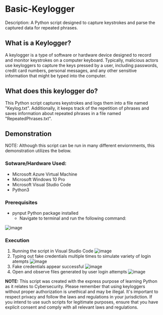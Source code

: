 # Basic-Keylogger
Description: A Python script designed to capture keystrokes and parse the captured data for repeated phrases. 

## What is a Keylogger?
A keylogger is a type of software or hardware device designed to record and monitor keystrokes on a computer keyboard. Typically, malicious actors use keyloggers to capture the keys pressed by a user, including passwords, credit card numbers, personal messages, and any other sensitive information that might be typed into the computer.

## What does this keylogger do?
This Python script captures keystrokes and logs them into a file named "Keylog.txt". Additionally, it keeps track of the repetition of phrases and saves information about repeated phrases in a file named "RepeatedPhrases.txt". 

## Demonstration
NOTE: Although this script can be run in many different enviornments, this demonstration utilizes the below.

### Sotware/Hardware Used: 
- Microsoft Azure Virtual Machine
- Microsoft Windows 10 Pro
- Microsoft Visual Studio Code
- Python3

### Prerequisites
- pynput Python package installed
  - Navigate to terminal and run the following command:

![image](https://github.com/nigelamoss/Basic-Keylogger/assets/91230399/8e66598b-5fd2-4ee6-bf5b-8d54e898c028)


### Execution
1. Running the script in Visual Studio Code
![image](https://github.com/nigelamoss/Basic-Keylogger/assets/91230399/d17a236e-3119-42db-bb87-7c0b090b269f)
2. Typing out fake credentials multiple times to simulate variety of login atempts
![image](https://github.com/nigelamoss/Basic-Keylogger/assets/91230399/34e5c5de-4bb1-4319-96ba-0ac16bb324d2)
3. Fake credentials appear successful
![image](https://github.com/nigelamoss/Basic-Keylogger/assets/91230399/0890cae0-ecb7-4b1a-a73f-245b1d64cc18)
4. Open and observe files generated by user login attempts
![image](https://github.com/nigelamoss/Basic-Keylogger/assets/91230399/afcadf25-731b-4541-a5e3-bae72b060306)


**NOTE:** This script was created with the express purpose of learning Python as it relates to Cybersecurity. Please remember that using keyloggers without proper authorization is unethical and may be illegal. It's important to respect privacy and follow the laws and regulations in your jurisdiction. If you intend to use such scripts for legitimate purposes, ensure that you have explicit consent and comply with all relevant laws and regulations.
